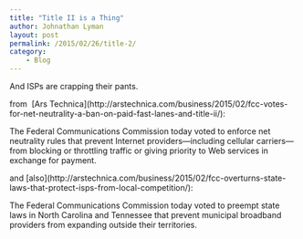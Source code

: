 ```yaml
---
title: "Title II is a Thing"
author: Johnathan Lyman
layout: post
permalink: /2015/02/26/title-2/
category:
    - Blog
---
```


And ISPs are crapping their pants.

<script src="http://condenast.demdex.net/event?d_nsid=0&amp;d_ld=_ts%3D1424974380447&amp;c_viewability=1&amp;d_rtbd=json&amp;d_jsonv=1&amp;d_dst=1&amp;d_cts=1&amp;d_cb=demdexRequestCallback1424974380447" type="text/javascript"></script>from&nbsp; [Ars Technica](http://arstechnica.com/business/2015/02/fcc-votes-for-net-neutrality-a-ban-on-paid-fast-lanes-and-title-ii/):

The Federal Communications Commission today voted to enforce net neutrality rules that prevent Internet providers—including cellular carriers—from blocking or throttling traffic or giving priority to Web services in exchange for payment.

<head>
<meta http-equiv="Content-Type" content="text/html; charset=UTF-8">
<script src="http://condenast.demdex.net/event?d_nsid=0&amp;d_ld=_ts%3D1424974393578&amp;c_moatA=1&amp;d_rtbd=json&amp;d_jsonv=1&amp;d_dst=1&amp;d_cts=1&amp;d_cb=demdexRequestCallback1424974393578" type="text/javascript"></script>
</head><script src="http://condenast.demdex.net/event?d_nsid=0&amp;d_ld=_ts%3D1424974393605&amp;c_viewability=1&amp;d_rtbd=json&amp;d_jsonv=1&amp;d_dst=1&amp;d_cts=1&amp;d_cb=demdexRequestCallback1424974393605" type="text/javascript"></script>and [also](http://arstechnica.com/business/2015/02/fcc-overturns-state-laws-that-protect-isps-from-local-competition/):

The Federal Communications Commission today voted to preempt state laws in North Carolina and Tennessee that prevent municipal broadband providers from expanding outside their territories.

